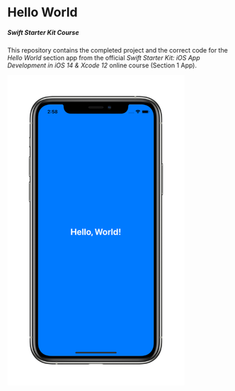 # Hello World
##### Swift Starter Kit Course

This repository contains the completed project and the correct code for the *Hello World* section app from the official *Swift Starter Kit: iOS App Development in iOS 14 & Xcode 12* online course (Section 1 App).

<img src="Project Resources/AppComplete_HelloWorld.png" width="400"/>
